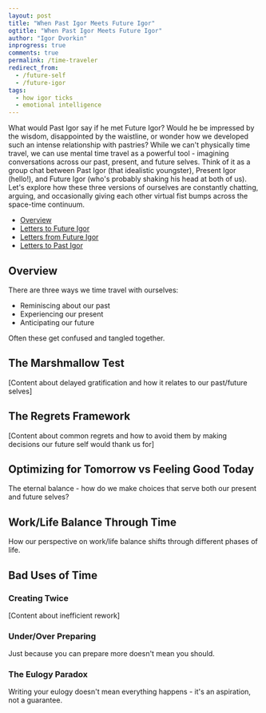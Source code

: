 ```yaml
---
layout: post
title: "When Past Igor Meets Future Igor"
ogtitle: "When Past Igor Meets Future Igor"
author: "Igor Dvorkin"
inprogress: true
comments: true
permalink: /time-traveler
redirect_from:
  - /future-self
  - /future-igor
tags:
  - how igor ticks
  - emotional intelligence
---
```


What would Past Igor say if he met Future Igor? Would he be impressed by the wisdom, disappointed by the waistline, or wonder how we developed such an intense relationship with pastries? While we can't physically time travel, we can use mental time travel as a powerful tool - imagining conversations across our past, present, and future selves. Think of it as a group chat between Past Igor (that idealistic youngster), Present Igor (hello!), and Future Igor (who's probably shaking his head at both of us). Let's explore how these three versions of ourselves are constantly chatting, arguing, and occasionally giving each other virtual fist bumps across the space-time continuum.
<!-- prettier-ignore-start -->
<!-- vim-markdown-toc GFM -->

- [Overview](#overview)
- [Letters to Future Igor](#letters-to-future-igor)
- [Letters from Future Igor](#letters-from-future-igor)
- [Letters to Past Igor](#letters-to-past-igor)

<!-- vim-markdown-toc-end -->
<!-- prettier-ignore-end -->

## Overview

There are three ways we time travel with ourselves:

- Reminiscing about our past
- Experiencing our present
- Anticipating our future

Often these get confused and tangled together.

## The Marshmallow Test

[Content about delayed gratification and how it relates to our past/future selves]

## The Regrets Framework

[Content about common regrets and how to avoid them by making decisions our future self would thank us for]

## Optimizing for Tomorrow vs Feeling Good Today

The eternal balance - how do we make choices that serve both our present and future selves?

## Work/Life Balance Through Time

How our perspective on work/life balance shifts through different phases of life.

## Bad Uses of Time

### Creating Twice

[Content about inefficient rework]

### Under/Over Preparing

Just because you can prepare more doesn't mean you should.

### The Eulogy Paradox

Writing your eulogy doesn't mean everything happens - it's an aspiration, not a guarantee.